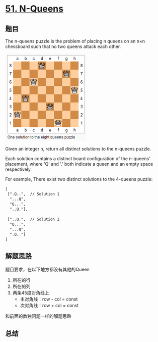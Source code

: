 # [51. N-Queens](https://leetcode.com/problems/n-queens/)

## 题目

The n-queens puzzle is the problem of placing n queens on an n×n chessboard such that no two queens attack each other.

![8-queens](8-queens.png)

Given an integer n, return all distinct solutions to the n-queens puzzle.

Each solution contains a distinct board configuration of the n-queens' placement, where 'Q' and '.' both indicate a queen and an empty space respectively.

For example,
There exist two distinct solutions to the 4-queens puzzle:

```
[
 [".Q..",  // Solution 1
  "...Q",
  "Q...",
  "..Q."],

 ["..Q.",  // Solution 2
  "Q...",
  "...Q",
  ".Q.."]
]
```

## 解题思路

题目要求，在以下地方都没有其他的Queen

1. 所在的行
2. 所在的列
3. 两条45度对角线上
   - 主对角线：row - col = const
   - 次对角线：row + col = const

和前面的数独问题一样的解题思路

## 总结
